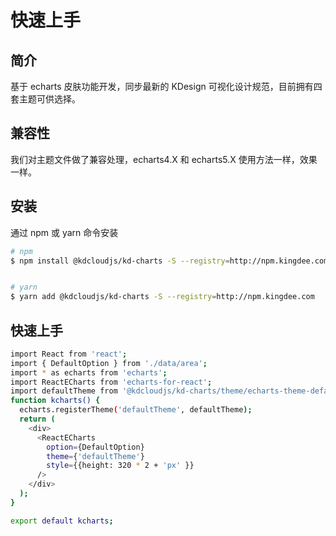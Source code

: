 # 快速上手

## 简介

基于 echarts 皮肤功能开发，同步最新的 KDesign 可视化设计规范，目前拥有四套主题可供选择。

## 兼容性

我们对主题文件做了兼容处理，echarts4.X 和 echarts5.X 使用方法一样，效果一样。

## 安装

通过 npm 或 yarn 命令安装

```bash
# npm
$ npm install @kdcloudjs/kd-charts -S --registry=http://npm.kingdee.com


# yarn
$ yarn add @kdcloudjs/kd-charts -S --registry=http://npm.kingdee.com
```

## 快速上手

```bash
import React from 'react';
import { DefaultOption } from './data/area';
import * as echarts from 'echarts';
import ReactECharts from 'echarts-for-react';
import defaultTheme from '@kdcloudjs/kd-charts/theme/echarts-theme-default.js';
function kcharts() {
  echarts.registerTheme('defaultTheme', defaultTheme);
  return (
    <div>
      <ReactECharts
        option={DefaultOption}
        theme={'defaultTheme'}
        style={{height: 320 * 2 + 'px' }}
      />
    </div>
  );
}

export default kcharts;
```
